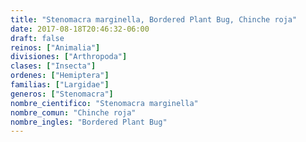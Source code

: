 ```yaml
---
title: "Stenomacra marginella, Bordered Plant Bug, Chinche roja"
date: 2017-08-18T20:46:32-06:00
draft: false
reinos: ["Animalia"]
divisiones: ["Arthropoda"]
clases: ["Insecta"]
ordenes: ["Hemiptera"]
familias: ["Largidae"]
generos: ["Stenomacra"]
nombre_cientifico: "Stenomacra marginella"
nombre_comun: "Chinche roja"
nombre_ingles: "Bordered Plant Bug"
---
```


